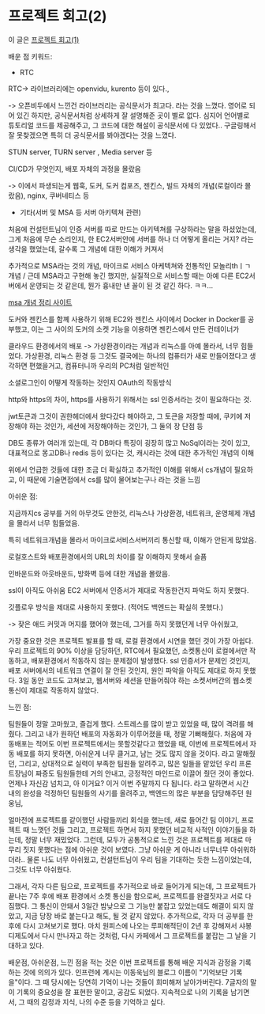 # 프로젝트 회고(2)

이 글은 [프로젝트 회고(1)]()

배운 점 키워드: 

- RTC

RTC-> 라이브러리에는 openvidu, kurento 등이 있다., 

-> 오픈비두에서 느낀건 라이브러리는 공식문서가 최고다. 라는 것을 느꼈다. 영어로 되어 있긴 하지만, 공식문서처럼 상세하게 잘 설명해준 곳이 별로 없다. 심지어 언어별로 튜토리얼 코드를 제공해주고, 그 코드에 대한 해설이 공식문서에 다 있었다.. 구글링해서 잘 못찾겠으면 특히 더 공식문서를 봐야겠다는 것을 느꼈다.

STUN server, TURN server , Media server 등

CI/CD가 무엇인지, 배포 자체의 과정을 몰랐음

-> 이에서 파생되는게 웹훅, 도커,  도커 컴포즈, 젠킨스, 빌드 자체의 개념(로컬이라 몰랐음), nginx, 쿠버네티스 등 

- 기타(서버 및 MSA 등 서버 아키텍쳐 관련)

처음에 컨설턴트님이 인증 서버를 따로 만드는 아키텍쳐를 구상하라는 말을 하셨었는데, 그게 처음에 무슨 소리인지, 한 EC2서버안에 서버를 하나 더 어떻게 올리는 거지? 라는 생각을 했었는데, 갈수록 그 개념에 대한 이해가 커져서 

추가적으로 MSA라는 것의 개념, 마이크로 서비스 아케텍쳐와 전통적인 모놀리thㅣㄱ 개념 / 근데 MSA라고 구현해 놓긴 했지만, 실질적으로 서비스할 때는 아예 다른 EC2서버에서 운영되는 것 같은데, 뭔가 흉내만 낸 꼴이 된 것 같긴 하다. ㅋㅋ...

[msa 개념 정리 사이트](http://clipsoft.co.kr/wp/blog/%EB%A7%88%EC%9D%B4%ED%81%AC%EB%A1%9C%EC%84%9C%EB%B9%84%EC%8A%A4-%EC%95%84%ED%82%A4%ED%85%8D%EC%B2%98msa-%EA%B0%9C%EB%85%90/)

도커와 젠킨스를 함꼐 사용하기 위해 EC2와 젠킨스 사이에서 Docker in Docker를 공부했고, 이는 그 사이의 도커의 소켓 기능을 이용하면 젠킨스에서 만든 컨테이너가

클라우드 환경에서의 배포 -> 가상환경이라는 개념과 리눅스를 아예 몰라서, 너무 힘들었다. 가상환경, 리눅스 환경 등 그것도 결국에는 하나의 컴퓨터가 새로 만들어졌다고 생각하면 편했을거고, 컴퓨터니까 우리의 PC처럼 일반적인

소셜로그인이 어떻게 작동하는 것인지 OAuth의 작동방식

http와 https의 차이, https를 사용하기 위해서는 ssl 인증서라는 것이 필요하다는 것.

jwt토큰과 그것이 권한헤더에서 왔다갔다 해야하고, 그 토큰을 저장할 때에, 쿠키에 저장해야 하는 것인가, 세션에 저장해야하는 것인가, 그 둘의 장 단점 등

DB도 종류가 여러개 있는데, 각 DB마다 특징이 굉장히 많고 NoSql이라는 것이 있고, 대표적으로 몽고DB나 redis 등이 있다는 것, 캐시라는 것에 대한 추가적인 개념의 이해

위에서 언급한 것들에 대한 조금 더 확실하고 추가적인 이해를 위해서 cs개념이 필요하고, 이 때문에 기술면접에서 cs를 많이 물어보는구나 라는 것을 느낌

아쉬운 점:

지금까지cs 공부를 거의 아무것도 안한것, 리눅스나 가상환경, 네트워크, 운영체제 개념을 몰라서 너무 힘들었음.

특히 네트워크개념을 몰라서 마이크로서비스서버끼리 통신할 때, 이해가 안된게 많았음. 

로컬호스트와 배포환경에서의 URL의 차이를 잘 이해하지 못해서 슬픔

인바운드와 아웃바운드, 방화벽 등에 대한 개념을 몰랐음.

ssl이 아직도 아쉬움 EC2 서버에서 인증서가 제대로 작동한건지 파악도 하지 못했다.

깃플로우 방식을 제대로 사용하지 못했다. (적어도 백엔드는 확실히 못했다.)

-> 잦은 애드 커밋과 머지를 했어야 했는데, 그거를 하지 못했던게 너무 아쉬웠고, 

가장 중요한 것은 프로젝트 발표를 할 때, 로컬 환경에서 시연을 했던 것이 가장 아쉽다. 우리 프로젝트의 90% 이상을 담당하던, RTC에서 필요했던, 소켓통신이 로컬에서만 작동하고, 배포환경에서 작동하지 않는 문제점이 발생했다. ssl 인증서가 문제인 것인지, 배포 서버에서의 네트워크 연결이 잘 안된 것인지, 원인 파악을 아직도 제대로 하지 못했다. 3일 동안 코드도 고쳐보고, 웹서버와 세션을 만들어줘야 하는 소켓서버간의 웹소켓 통신이 제대로 작동하지 않았다. 

느낀 점:

팀원들이 정말 고마웠고, 즐겁게 했다. 스트레스를 많이 받고 있었을 때, 많이 격려를 해줬다. 그리고 내가 원하던 배포의 자동화가 이루어졌을 때, 정말 기뻐해줬다. 처음에 자동배포는 적어도 이번 프로젝트에서는 못할것같다고 했었을 때, 이번에 프로젝트에서 자동 배포를 하지 못하면, 아쉬운게 너무 클거고, 남는 것도 많지 않을 것이다. 라고 말해줬던, 그리고, 상대적으로 실력이 부족한 팀원들 알려주고, 많은 일들을 맡았던 우리 프론트장님이 짜증도 팀원들한테 거의 안내고, 긍정적인 마인드로 이끌어 줬던 것이 좋았다. 언제나 자신감 넘치고, 아 이거요? 이거 이번 주말까지 다 됩니다. 라고 말하면서 시간 내의 완성을 걱정하던 팀원들의 사기를 올려주고, 백엔드의 많은 부분을 담당해주던 원웅님, 

얼마전에 프로젝트를 같이했던 사람들끼리 회식을 했는데, 새로 들어간 팀 이야기, 프로젝트 때 느꼇던 것들 그리고, 프로젝트 하면서 하지 못했던 비교적 사적인 이야기들을 하는데, 정말 너무 재밌었다. 그런데, 모두가 공통적으로 느낀 것은 프로젝트를 제대로 마무리 짓지 못했다는 점에 아쉬운 것이 보였다. 그냥 아쉬운 게 아니라 너무너무 아쉬워하더라.. 물론 나도 너무 아쉬웠고, 컨설턴트님이 우리 팀을 기대하는 듯한 느낌이었는데, 그것도 너무 아쉬웠다. 

그래서, 각자 다른 팀으로, 프로젝트를 추가적으로 바로 들어가게 되는데, 그 프로젝트가 끝나는 7주 후에 배포 환경에서 소켓 통신을 함으로써, 프로젝트를 완결짓자고 서로 다짐했다. 그 통신이 안돼서 3일간 밤낮으로 그 기능만 붙잡고 있었는데도 해결이 되지 않았고, 지금 당장 바로 붙는다고 해도, 될 것 같지 않았다. 추가적으로, 각자 더 공부를 한 후에 다시 고쳐보기로 했다. 마치 원피스에 나오는 루피해적단이 2년 후 강해져서 샤봉디제도에서 다시 만나자고 하는 것처럼, 다시 카페에서 그 프로젝트를 붙잡는 그 날을 기대하고 있다. 

배운점, 아쉬운점, 느낀 점을 적는 것은 이번 프로젝트를 통해 배운 지식과 감정을 기록하는 것에 의의가 있다. 인프런에 계시는 이동욱님의 블로그 이름이 "기억보단 기록을"이다. 그 때 당시에는 당연히 기억이 나는 것들이 희미해져 날아가버린다. 7글자의 말이 기록의 중요성을 잘 표현한 말이고, 공감도 되었다. 지속적으로 나의 기록을 남기면서, 그 때의 감정과 지식, 나의 수준 등을 기억하고 싶다. 

